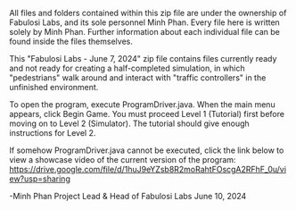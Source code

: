 All files and folders contained within this zip file are under the ownership
of Fabulosi Labs, and its sole personnel Minh Phan. Every file here is written
solely by Minh Phan. Further information about each individual file can be found
inside the files themselves.

This "Fabulosi Labs - June 7, 2024" zip file contains files currently ready and
not ready for creating a half-completed simulation, in which "pedestrians" walk around
and interact with "traffic controllers" in the unfinished environment.

To open the program, execute ProgramDriver.java. When the main menu appears,
click Begin Game. You must proceed Level 1 (Tutorial) first before moving on to
Level 2 (Simulator). The tutorial should give enough instructions for Level 2.

If somehow ProgramDriver.java cannot be executed, click the link below to view
a showcase video of the current version of the program:
https://drive.google.com/file/d/1huJ9eYZsb8R2moRahtFOscgA2RFhF_0u/view?usp=sharing

-Minh Phan
Project Lead & Head of Fabulosi Labs
June 10, 2024

